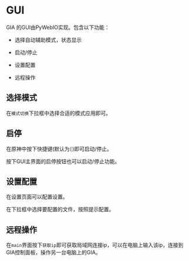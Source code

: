 # GUI

GIA 的GUI由PyWebIO实现。包含以下功能：

- 选择自动辅助模式，状态显示

- 启动/停止

- 设置配置

- 远程操作

## 选择模式

在`模式切换`下拉框中选择合适的模式应用即可。

## 启停

在原神中按下快捷键(默认为`[`)即可启动/停止。

按下GUI主界面的启停按钮也可以启动/停止功能。

## 设置配置

在设置页面可以配置设置。

在下拉框中选择要配置的文件，按照提示配置。

## 远程操作

在`main`界面按下`获取ip`即可获取局域网连接ip，可以在电脑上输入该ip，连接到GIA控制面板，操作另一台电脑上的GIA。

